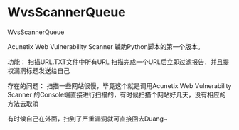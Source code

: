 # WvsScannerQueue
WvsScannerQueue

Acunetix Web Vulnerability Scanner 辅助Python脚本的第一个版本。

功能：
  扫描URL.TXT文件中所有URL
  扫描完成一个URL后立即过滤报告，并且提权漏洞标题发送给自己
  
存在的问题：
  扫描一些网站很慢，毕竟这个就是调用Acunetix Web Vulnerability Scanner 的Console端直接进行扫描的，有时候扫描个网站好几天，没有相应的方法去取消

有时候自己在外面，扫到了严重漏洞就可直接回去Duang~
